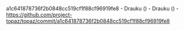 a1c641878736f2b0848cc519cf1f88cf96919fe8 - Drauku () - Drauku () - https://github.com/project-topaz/topaz/commit/a1c641878736f2b0848cc519cf1f88cf96919fe8
